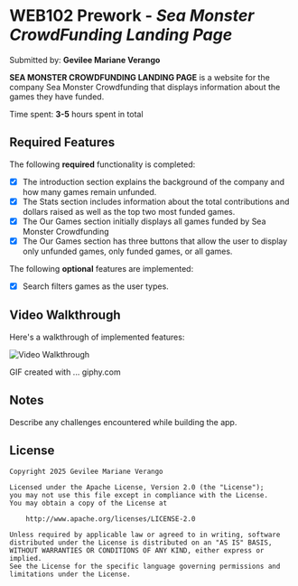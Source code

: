 # WEB102 Prework - *Sea Monster CrowdFunding Landing Page*

Submitted by: **Gevilee Mariane Verango**

**SEA MONSTER CROWDFUNDING LANDING PAGE** is a website for the company Sea Monster Crowdfunding that displays information about the games they have funded.

Time spent: **3-5** hours spent in total

## Required Features

The following **required** functionality is completed:

* [x] The introduction section explains the background of the company and how many games remain unfunded.
* [x] The Stats section includes information about the total contributions and dollars raised as well as the top two most funded games.
* [x] The Our Games section initially displays all games funded by Sea Monster Crowdfunding
* [x] The Our Games section has three buttons that allow the user to display only unfunded games, only funded games, or all games.

The following **optional** features are implemented:

* [x] Search filters games as the user types.

## Video Walkthrough

Here's a walkthrough of implemented features:

<img src='https://media3.giphy.com/media/v1.Y2lkPTc5MGI3NjExZXJ1dGQ1YW52cDNiazVjNXhoZG54N3A5bWNnejZnNDk0Mnd6bmNzMCZlcD12MV9pbnRlcm5hbF9naWZfYnlfaWQmY3Q9Zw/2hWU1MupJdcR1DdsIs/giphy.gif' title='Video Walkthrough' width='' alt='Video Walkthrough' />

<!-- Replace this with whatever GIF tool you used! -->
GIF created with ...  giphy.com
<!-- Recommended tools:
[Kap](https://getkap.co/) for macOS
[ScreenToGif](https://www.screentogif.com/) for Windows
[peek](https://github.com/phw/peek) for Linux. -->

## Notes

Describe any challenges encountered while building the app.

## License

    Copyright 2025 Gevilee Mariane Verango

    Licensed under the Apache License, Version 2.0 (the "License");
    you may not use this file except in compliance with the License.
    You may obtain a copy of the License at

        http://www.apache.org/licenses/LICENSE-2.0

    Unless required by applicable law or agreed to in writing, software
    distributed under the License is distributed on an "AS IS" BASIS,
    WITHOUT WARRANTIES OR CONDITIONS OF ANY KIND, either express or implied.
    See the License for the specific language governing permissions and
    limitations under the License.
